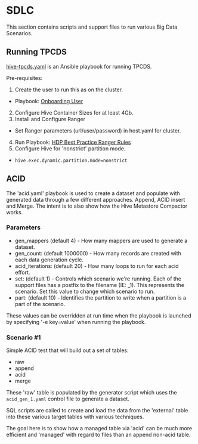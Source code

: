 # SDLC

This section contains scripts and support files to run various Big Data Scenarios.
## Running TPCDS

[hive-tpcds.yaml](hive-tpcds.yaml) is an Ansible playbook for running TPCDS.

Pre-requisites:
1. Create the user to run this as on the cluster.
  - Playbook: [Onboarding User](../post_install/02_onboard_user.yaml)
2. Configure Hive Container Sizes for at least 4Gb.
3. Install and Configure Ranger
  - Set Ranger parameters (url/user/password) in host.yaml for cluster.
4. Run Playbook: [HDP Best Practice Ranger Rules](../post_install/01_bp_ranger_policies.yaml)
5. Configure Hive for 'nonstrict' partition mode.
  - `hive.exec.dynamic.partition.mode=nonstrict`

## ACID

The 'acid.yaml' playbook is used to create a dataset and populate with generated data through a few different approaches.  Append, ACID insert and Merge.  The intent is to also show how the Hive Metastore Compactor works.

### Parameters

- gen_mappers (default 4) - How many mappers are used to generate a dataset.
- gen_count: (default 1000000) - How many records are created with each data generation cycle.
- acid_iterations: (default 20) - How many loops to run for each acid effort.
- set: (default 1) - Controls which scenario we're running.  Each of the support files has a postfix to the filename (IE: _1).  This represents the scenario.  Set this value to change which scenario to run.
- part: (default 10) - Identifies the partition to write when a partition is a part of the scenario.

These values can be overridden at run time when the playbook is launched by specifying '-e key=value' when running the playbook.

### Scenario #1
Simple ACID test that will build out a set of tables:
- raw
- append
- acid
- merge

These 'raw' table is populated by the generator script which uses the `acid_gen_1.yaml` control file to generate a dataset.

SQL scripts are called to create and load the data from the 'external' table into these various target tables with various techniques.

The goal here is to show how a managed table via 'acid' can be much more efficient and 'managed' with regard to files than an append non-acid table.
